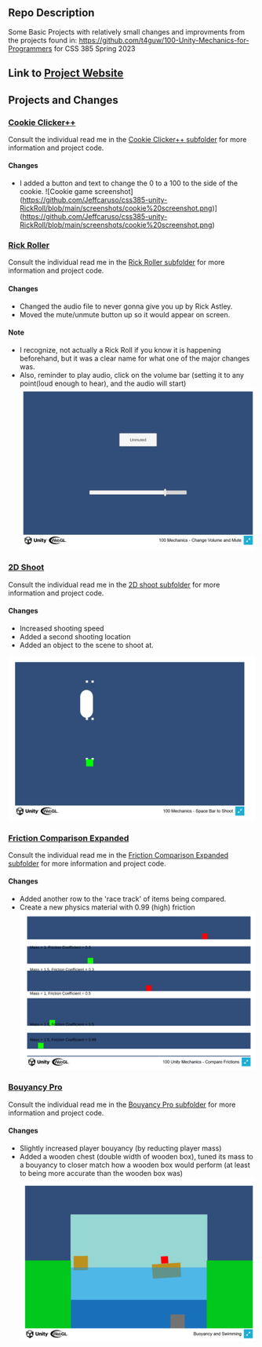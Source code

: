 ## Repo Description
Some Basic Projects with relatively small changes and improvments from the projects found in: https://github.com/t4guw/100-Unity-Mechanics-for-Programmers for CSS 385 Spring 2023

## Link to [Project Website](https://jeffcaruso.github.io/css385-unityBasics/)

## Projects and Changes
### [Cookie Clicker++](https://jeffcaruso.github.io/css385-unity-cookieclicker/)
Consult the individual read me in the [Cookie Clicker++ subfolder](https://github.com/Jeffcaruso/css385-unityBasics/tree/main/Cookie%20Clicker%2B%2B) for more information and project code.
#### Changes
- I added a button and text to change the 0 to a 100 to the side of the cookie.
![Cookie game screenshot] (https://github.com/Jeffcaruso/css385-unity-RickRoll/blob/main/screenshots/cookie%20screenshot.png)](https://github.com/Jeffcaruso/css385-unity-RickRoll/blob/main/screenshots/cookie%20screenshot.png)


### [Rick Roller](https://jeffcaruso.github.io/css385-unity-RickRoll/)
Consult the individual read me in the [Rick Roller subfolder](https://github.com/Jeffcaruso/css385-unityBasics/tree/main/Rick%20Roller) for more information and project code.
#### Changes
- Changed the audio file to never gonna give you up by Rick Astley.
- Moved the mute/unmute button up so it would appear on screen.

#### Note
- I recognize, not actually a Rick Roll if you know it is happening beforehand, but it was a clear name for what one of the major changes was.
- Also, reminder to play audio, click on the volume bar (setting it to any point(loud enough to hear), and the audio will start)
![Rick Roller game screenshot](https://github.com/Jeffcaruso/css385-unity-RickRoll/blob/main/screenshots/rick%20roll%20screenshot.PNG)


### [2D Shoot](https://jeffcaruso.github.io/css385-unity-2dshootgame/)
Consult the individual read me in the [2D shoot subfolder](https://github.com/Jeffcaruso/css385-unityBasics/tree/main/2d%20shoot) for more information and project code.
#### Changes
- Increased shooting speed
- Added a second shooting location
- Added an object to the scene to shoot at.

![2D shoot game screenshot](https://github.com/Jeffcaruso/css385-unity-RickRoll/blob/main/screenshots/2d%20shoot%20screenshot.png)


### [Friction Comparison Expanded](https://jeffcaruso.github.io/css385-unity-FrictionComparisonExpanded/)
Consult the individual read me in the [Friction Comparison Expanded subfolder](https://github.com/Jeffcaruso/css385-unityBasics/tree/main/Friction%20Comparison%20Expanded) for more information and project code.
#### Changes
- Added another row to the 'race track' of items being compared.
- Create a new physics material with 0.99 (high) friction
![Friction Comparison Expanded game screenshot](https://github.com/Jeffcaruso/css385-unity-RickRoll/blob/main/screenshots/friction%20screenshot.PNG)

### [Bouyancy Pro](https://jeffcaruso.github.io/css385-unity-bouyancyPro/)
Consult the individual read me in the [Bouyancy Pro subfolder](https://github.com/Jeffcaruso/css385-unityBasics/tree/main/Bouyancy%20Pro) for more information and project code.
#### Changes
- Slightly increased player bouyancy (by reducting player mass)
- Added a wooden chest (double width of wooden box), tuned its mass to a bouyancy to closer match how a wooden box would perform (at least to being more accurate than the wooden box was)
![Bouyancy Pro game screenshot](https://github.com/Jeffcaruso/css385-unity-RickRoll/blob/main/screenshots/bouyancy%20pro%20screenshot.PNG)
